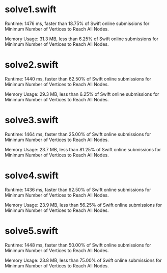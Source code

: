 # solve1.swift

Runtime: 1476 ms, faster than 18.75% of Swift online submissions for Minimum Number of Vertices to Reach All Nodes.

Memory Usage: 31.3 MB, less than 6.25% of Swift online submissions for Minimum Number of Vertices to Reach All Nodes.

# solve2.swift

Runtime: 1440 ms, faster than 62.50% of Swift online submissions for Minimum Number of Vertices to Reach All Nodes.

Memory Usage: 29.3 MB, less than 6.25% of Swift online submissions for Minimum Number of Vertices to Reach All Nodes.

# solve3.swift

Runtime: 1464 ms, faster than 25.00% of Swift online submissions for Minimum Number of Vertices to Reach All Nodes.

Memory Usage: 23.7 MB, less than 81.25% of Swift online submissions for Minimum Number of Vertices to Reach All Nodes.

# solve4.swift

Runtime: 1436 ms, faster than 62.50% of Swift online submissions for Minimum Number of Vertices to Reach All Nodes.

Memory Usage: 23.9 MB, less than 56.25% of Swift online submissions for Minimum Number of Vertices to Reach All Nodes.

# solve5.swift

Runtime: 1448 ms, faster than 50.00% of Swift online submissions for Minimum Number of Vertices to Reach All Nodes.

Memory Usage: 23.8 MB, less than 75.00% of Swift online submissions for Minimum Number of Vertices to Reach All Nodes.
